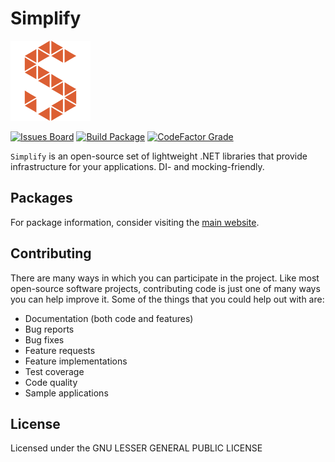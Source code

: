 # Simplify

![Simplify](https://raw.githubusercontent.com/SimplifyNet/Images/master/Logo128x128.png)

[![Issues Board](https://img.shields.io/badge/issues-Board-yellow)](https://github.com/orgs/SimplifyNet/projects/1/views/1)
[![Build Package](https://github.com/SimplifyNet/Simplify/actions/workflows/build.yml/badge.svg)](https://github.com/SimplifyNet/Simplify/actions/workflows/build.yml)
[![CodeFactor Grade](https://img.shields.io/codefactor/grade/github/SimplifyNet/Simplify)](https://www.codefactor.io/repository/github/simplifynet/simplify)

`Simplify` is an open-source set of lightweight .NET libraries that provide infrastructure for your applications. DI- and mocking-friendly.

## Packages

For package information, consider visiting the [main website](https://simplifynet.dev).

## Contributing

There are many ways in which you can participate in the project. Like most open-source software projects, contributing code is just one of many ways you can help improve it. Some of the things that you could help out with are:

- Documentation (both code and features)
- Bug reports
- Bug fixes
- Feature requests
- Feature implementations
- Test coverage
- Code quality
- Sample applications

## License

Licensed under the GNU LESSER GENERAL PUBLIC LICENSE
